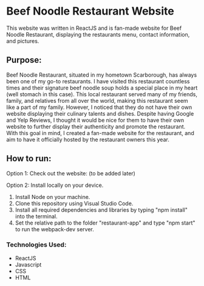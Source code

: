 # Beef Noodle Restaurant Website

This website was written in ReactJS and is fan-made website for Beef Noodle Restaurant, displaying the restaurants menu, contact information, and pictures.

## Purpose:
Beef Noodle Restaurant, situated in my hometown Scarborough, has always been one of my go-to restaurants. I have visited this restaurant countless times and their
signature beef noodle soup holds a special place in my heart (well stomach in this case). This local restaurant served many of my friends, family, and relatives from
all over the world, making this restaurant seem like a part of my family. However, I noticed that they do not have their own website displaying their 
culinary talents and dishes. Despite having Google and Yelp Reviews, I thought it would be nice for them to have their own website to further display their authenticity
and promote the restaurant. With this goal in mind, I created a fan-made website for the restaurant, and aim to have it officially hosted by the restaurant owners this year.

## How to run:
Option 1: Check out the website: (to be added later)


Option 2: Install locally on your device.
1. Install Node on your machine.
2. Clone this repository using Visual Studio Code.
3. Install all required dependencies and libraries by typing "npm install" into the terminal.
4. Set the relative path to the folder "restaurant-app" and type "npm start" to run the webpack-dev server.

### Technologies Used:
- ReactJS
- Javascript
- CSS
- HTML



